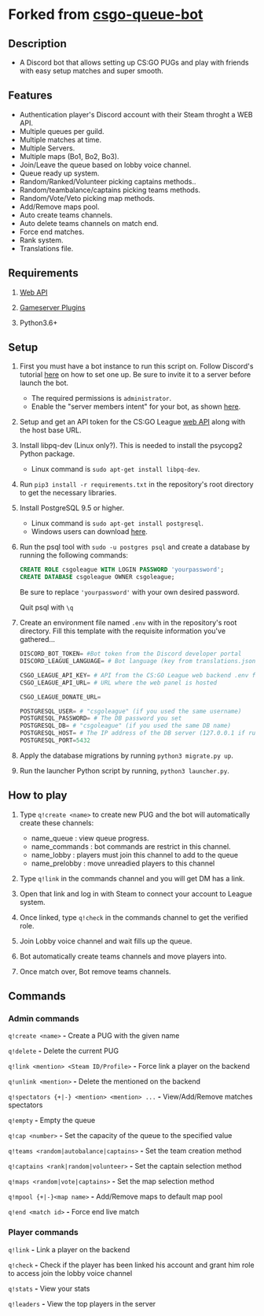 # Forked from [csgo-queue-bot](https://github.com/cameronshinn/csgo-queue-bot)

## Description
- A Discord bot that allows setting up CS:GO PUGs and play with friends with easy setup matches and super smooth. 


## Features
- Authentication player's Discord account with their Steam throght a WEB API.
- Multiple queues per guild.
- Multiple matches at time.
- Multiple Servers.
- Multiple maps (Bo1, Bo2, Bo3).
- Join/Leave the queue based on lobby voice channel.
- Queue ready up system.
- Random/Ranked/Volunteer picking captains methods..
- Random/teambalance/captains picking teams methods.
- Random/Vote/Veto picking map methods.
- Add/Remove maps pool.
- Auto create teams channels.
- Auto delete teams channels on match end.
- Force end matches.
- Rank system.
- Translations file.

## Requirements
1. [Web API](https://github.com/thboss/csgo-league-web)

2. [Gameserver Plugins](https://github.com/thboss/csgo-league-game)

3. Python3.6+

## Setup
1. First you must have a bot instance to run this script on. Follow Discord's tutorial [here](https://discord.onl/2019/03/21/how-to-set-up-a-bot-application/) on how to set one up. Be sure to invite it to a server before launch the bot.

   * The required permissions is `administrator`.
   * Enable the "server members intent" for your bot, as shown [here](https://discordpy.readthedocs.io/en/latest/intents.html#privileged-intents).

2. Setup and get an API token for the CS:GO League [web API](https://github.com/thboss/csgo-league-web) along with the host base URL.

3. Install libpq-dev (Linux only?). This is needed to install the psycopg2 Python package.

    * Linux command is `sudo apt-get install libpq-dev`.

4. Run `pip3 install -r requirements.txt` in the repository's root directory to get the necessary libraries.

5. Install PostgreSQL 9.5 or higher.

    * Linux command is `sudo apt-get install postgresql`.
    * Windows users can download [here](https://www.postgresql.org/download/windows).

6. Run the psql tool with `sudo -u postgres psql` and create a database by running the following commands:

    ```sql
    CREATE ROLE csgoleague WITH LOGIN PASSWORD 'yourpassword';
    CREATE DATABASE csgoleague OWNER csgoleague;
    ```

    Be sure to replace `'yourpassword'` with your own desired password.

    Quit psql with `\q`

7. Create an environment file named `.env` with in the repository's root directory. Fill this template with the requisite information you've gathered...

    ```py
    DISCORD_BOT_TOKEN= #Bot token from the Discord developer portal
    DISCORD_LEAGUE_LANGUAGE= # Bot language (key from translations.json), E.g. "en"

    CSGO_LEAGUE_API_KEY= # API from the CS:GO League web backend .env file
    CSGO_LEAGUE_API_URL= # URL where the web panel is hosted

    CSGO_LEAGUE_DONATE_URL=

    POSTGRESQL_USER= # "csgoleague" (if you used the same username)
    POSTGRESQL_PASSWORD= # The DB password you set
    POSTGRESQL_DB= # "csgoleague" (if you used the same DB name)
    POSTGRESQL_HOST= # The IP address of the DB server (127.0.0.1 if running on the same system as the bot)
    POSTGRESQL_PORT=5432
    ```


8. Apply the database migrations by running `python3 migrate.py up`.

9. Run the launcher Python script by running, `python3 launcher.py`.


## How to play

1. Type `q!create <name>` to create new PUG and the bot will automatically create these channels:
    * name_queue :    view queue progress.
    * name_commands : bot commands are restrict in this channel.
    * name_lobby :    players must join this channel to add to the queue
    * name_prelobby :    move unreadied players to this channel

2. Type `q!link` in the commands channel and you will get DM has a link.

3. Open that link and log in with Steam to connect your account to League system.

4. Once linked, type `q!check`  in the commands channel to get the verified role.

5. Join Lobby voice channel and wait fills up the queue.

6. Bot automatically create teams channels and move players into.

7. Once match over, Bot remove teams channels.


## Commands

### Admin commands

`q!create <name>` **-** Create a PUG with the given name <br>

`q!delete` **-** Delete the current PUG <br>

`q!link <mention> <Steam ID/Profile>` **-** Force link a player on the backend <br>

`q!unlink <mention>` **-**  Delete the mentioned on the backend <br>

`q!spectators {+|-} <mention> <mention> ...` **-** View/Add/Remove matches spectators  <br>

`q!empty` **-** Empty the queue <br>

`q!cap <number>` **-** Set the capacity of the queue to the specified value <br>

`q!teams <random|autobalance|captains>` **-** Set the team creation method <br>

`q!captains <rank|random|volunteer>` **-** Set the captain selection method <br>

`q!maps <random|vote|captains>` **-** Set the map selection method <br>

`q!mpool {+|-}<map name>` **-** Add/Remove maps to default map pool <br>

`q!end <match id>` **-** Force end live match <br>


### Player commands

`q!link` **-**  Link a player on the backend <br>

`q!check` **-** Check if the player has been linked his account and grant him role to access join the lobby voice channel <br>

`q!stats` **-** View your stats <br>

`q!leaders` **-** View the top players in the server <br>
